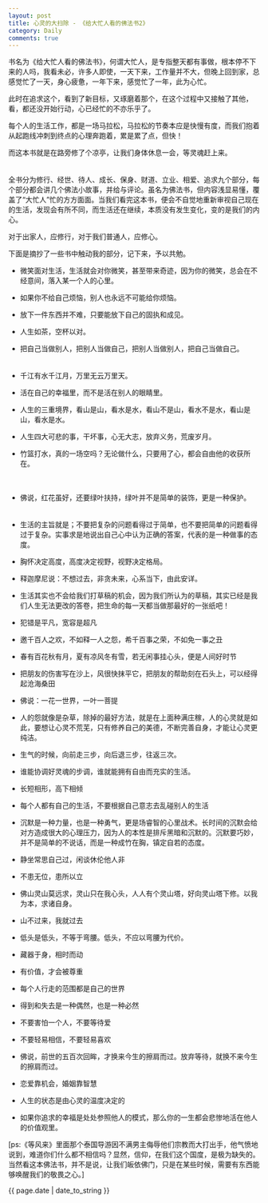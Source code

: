```yaml
---
layout: post
title: 心灵的大扫除 - 《给大忙人看的佛法书2》
category: Daily
comments: true
---
```




书名为《给大忙人看的佛法书》，何谓大忙人，是专指整天都有事做，根本停不下来的人吗，我看未必，许多人即使，一天下来，工作量并不大，但晚上回到家，总感觉忙了一天，身心疲惫，一年下来，感觉忙了一年，此为心忙。
　　

此时在追求这个，看到了新目标，又琢磨着那个，在这个过程中又接触了其他，看，都还没开始行动，心已经忙的不亦乐乎了。
　　　　

每个人的生活工作，都是一场马拉松，马拉松的节奏本应是快慢有度，而我们抱着从起跑线冲刺到终点的心理奔跑着，累是累了点，但快！
　　　　

而这本书就是在路旁修了个凉亭，让我们身体休息一会，等灵魂赶上来。
　　　　

全书分为修行、经世、待人、成长、保身、财道、立业、相爱、追求九个部分，每个部分都会讲几个佛法小故事，并给与评论。虽名为佛法书，但内容浅显易懂，覆盖了“大忙人”忙的方方面面。当我们看完这本书，便会不自觉地重新审视自己现在的生活，发现会有所不同，而生活还在继续，本质没有发生变化，变的是我们的内心。
　　　　

对于出家人，应修行，对于我们普通人，应修心。
　　　　

下面是摘抄了一些书中触动我的部分，记下来，予以共勉。
　　　　

*   微笑面对生活，生活就会对你微笑，甚至带来奇迹，因为你的微笑，总会在不经意间，落入某一个人的心里。　　


*   如果你不给自己烦恼，别人也永远不可能给你烦恼。
　　

*   放下一件东西并不难，只要能放下自己的固执和成见。
　　

*   人生如茶，空杯以对。
　　

*   把自己当做别人，把别人当做自己，把别人当做别人，把自己当做自己。
　　
　　
*   千江有水千江月，万里无云万里天。
　　
　　
*   活在自己的幸福里，而不是活在别人的眼睛里。
　　
　　
*   人生的三重境界，看山是山，看水是水，看山不是山，看水不是水，看山是山，看水是水。
　　

*   人生四大可悲的事，干坏事，心无大志，放弃义务，荒废岁月。
　　
　
*   竹篮打水，真的一场空吗？无论做什么，只要用了心，都会自由他的收获所在。

　　
*   佛说，红花虽好，还要绿叶扶持，绿叶并不是简单的装饰，更是一种保护。
　　

*   生活的主旨就是；不要把复杂的问题看得过于简单，也不要把简单的问题看得过于复杂。实事求是地说出自己心中认为正确的答案，代表的是一种做事的态度。
　　

*   胸怀决定高度，高度决定视野，视野决定格局。
　　

*   释迦摩尼说：不想过去，非贪未来，心系当下，由此安详。
　　

*   生活其实也不会给我们打草稿的机会，因为我们所认为的草稿，其实已经是我们人生无法更改的答卷，把生命的每一天都当做那最好的一张纸吧！
　　

*   犯错是平凡，宽容是超凡
　　

*   邀千百人之欢，不如释一人之怨，希千百事之荣，不如免一事之丑
　　

*   春有百花秋有月，夏有凉风冬有雪，若无闲事挂心头，便是人间好时节
　　

*   把朋友的伤害写在沙上，风很快抹平它，把朋友的帮助刻在石头上，可以经得起沧海桑田
　　

*   佛说：一花一世界，一叶一菩提
　　

*   人的怨就像是杂草，除掉的最好方法，就是在上面种满庄稼，人的心灵就是如此，要想让心灵不荒芜，只有修养自己的美德，不断完善自身，才能让心灵更纯洁。
　　

*   生气的时候，向前走三步，向后退三步，往返三次。
　　

*   谁能协调好灵魂的步调，谁就能拥有自由而充实的生活。
　　

*   长短相形，高下相倾
　　

*   每个人都有自己的生活，不要根据自己意志去乱碰别人的生活
　　

*   沉默是一种力量，也是一种勇气，更是场睿智的心里战术。长时间的沉默会给对方造成很大的心理压力，因为人的本性是排斥黑暗和沉默的。沉默要巧妙，并不是简单的不说话，而是一种成竹在胸，镇定自若的态度。
　　

*   静坐常思自己过，闲谈休伦他人非
　　

*   不患无位，患所以立
　　

*   佛山灵山莫远求，灵山只在我心头，人人有个灵山塔，好向灵山塔下修。以我为本，求诸自身。
　　

*   山不过来，我就过去
　　

*   低头是低头，不等于弯腰。低头，不应以弯腰为代价。
　　

*   藏器于身，相时而动
　　

*   有价值，才会被尊重
　　

*   每个人行走的范围都是自己的世界
　　

*   得到和失去是一种偶然，也是一种必然
　　

*   不要害怕一个人，不要等待爱
　　

*   不要轻易相信，不要轻易喜欢
　　

*   佛说，前世的五百次回眸，才换来今生的擦肩而过。放弃等待，就换不来今生的擦肩而过。
　　

*   恋爱靠机会，婚姻靠智慧
　　

*   人生的状态是由心灵的温度决定的
　　

*   如果你追求的幸福是处处参照他人的模式，那么你的一生都会悲惨地活在他人的价值观里。
　　

[ps:《等风来》里面那个泰国导游因不满男主侮辱他们宗教而大打出手，他气愤地说到，难道你们什么都不相信吗？显然，信仰，在我们这个国度，是极为缺失的。当然看这本佛法书，并不是说，让我们皈依佛门，只是在某些时候，需要有东西能够唤醒我们的敬畏之心。]


{{ page.date | date_to_string }}
